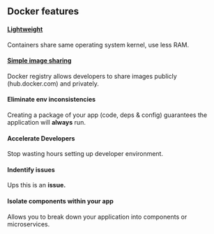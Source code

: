 ## Docker features
<section>
  <div class="docker-feature">
    <h4><a href="#/lightweight">Lightweight</a></h4>
    <p>Containers share same operating system kernel, use less RAM.</p>
  </div>
  <div class="docker-feature">
    <h4><a href="#/image-sharing">Simple image sharing</a></h4>
    <p>Docker registry allows developers to share images publicly (hub.docker.com) and privately.</div>
  <div class="docker-feature">
    <h4>Eliminate env inconsistencies</h4>
    <p>Creating a package of your app (code, deps & config) guarantees the application will <strong>always</strong> run.</p>
  </div>
</section>
<section>
  <div class="docker-feature">
    <h4>Accelerate Developers</h4>
    <p>Stop wasting hours setting up developer environment.</p>
  </div>
  <div class="docker-feature">
    <h4>Indentify issues</h4>
    <p>Ups this is an <strong class="red">issue.</strong></p>
  </div>
  <div class="docker-feature">
    <h4>Isolate components within your app</h4>
    <p>Allows you to break down your application into components or microservices.</p>
  </div>
</section>
